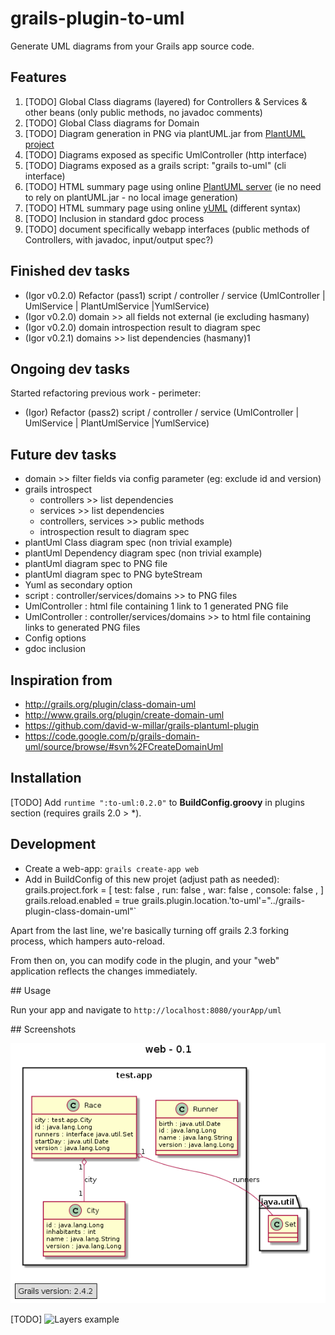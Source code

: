 grails-plugin-to-uml
=============================

Generate UML diagrams from your Grails app source code.

## Features
  1. [TODO] Global Class diagrams (layered) for Controllers & Services & other beans (only public methods, no javadoc comments)
  1. [TODO] Global Class diagrams for Domain  
  1. [TODO] Diagram generation in PNG via plantUML.jar from [PlantUML project](http://plantuml.sourceforge.net/)
  1. [TODO] Diagrams exposed as specific UmlController (http interface)
  1. [TODO] Diagrams exposed as a grails script: "grails to-uml" (cli interface)
  1. [TODO] HTML summary page using online [PlantUML server](http://www.plantuml.com/plantuml) (ie no need to rely on plantUML.jar - no local image generation) 
  1. [TODO] HTML summary page using online [yUML](http://www.yuml.me/diagram/scruffy/class/draw) (different syntax)
  1. [TODO] Inclusion in standard gdoc process
  1. [TODO] document specifically webapp interfaces (public methods of Controllers, with javadoc, input/output spec?) 
  
## Finished dev tasks  
* (Igor v0.2.0) Refactor (pass1) script / controller / service (UmlController | UmlService | PlantUmlService |YumlService)
* (Igor v0.2.0) domain >> all fields not external (ie excluding hasmany)
* (Igor v0.2.0) domain introspection result to diagram spec
* (Igor v0.2.1) domains >> list dependencies (hasmany)1
  
## Ongoing dev tasks  
Started refactoring previous work - perimeter: 
* (Igor) Refactor (pass2) script / controller / service (UmlController | UmlService | PlantUmlService |YumlService)

## Future dev tasks  
* domain >> filter fields via config parameter (eg: exclude id and version)
* grails introspect 
  * controllers >> list dependencies
  * services >> list dependencies
  * controllers, services >> public methods
  * introspection result to diagram spec
* plantUml Class diagram spec (non trivial example)
* plantUml Dependency diagram spec (non trivial example)
* plantUml diagram spec to PNG file
* plantUml diagram spec to PNG byteStream  
* Yuml as secondary option
* script : controller/services/domains >> to PNG files
* UmlController : html file containing 1 link to 1 generated PNG file
* UmlController : controller/services/domains >> to html file containing links to generated PNG files
* Config options
* gdoc inclusion

  
## Inspiration from 
* http://grails.org/plugin/class-domain-uml
* http://www.grails.org/plugin/create-domain-uml
* https://github.com/david-w-millar/grails-plantuml-plugin
* https://code.google.com/p/grails-domain-uml/source/browse/#svn%2FCreateDomainUml

## Installation

[TODO]
Add `runtime ":to-uml:0.2.0"` to **BuildConfig.groovy** in plugins section (requires grails 2.0 > *).

## Development

* Create a web-app: `grails create-app web` 
* Add in BuildConfig of this new projet (adjust path as needed): 
    grails.project.fork = [
        test: false , 
        run: false , 
        war: false , 
        console: false , 
    ]
    grails.reload.enabled = true
    grails.plugin.location.'to-uml'="../grails-plugin-class-domain-uml"`

Apart from the last line, we're basically turning off grails 2.3 forking process, which hampers auto-reload. 

From then on, you can modify code in the plugin, and your "web" application reflects the changes immediately.

## Usage

Run your app and navigate to `http://localhost:8080/yourApp/uml`

## Screenshots

![Domain example](src/gdoc/0.2.0-domain.png)

[TODO] ![Layers example](src/gdoc/0.2.0-layers.png)
